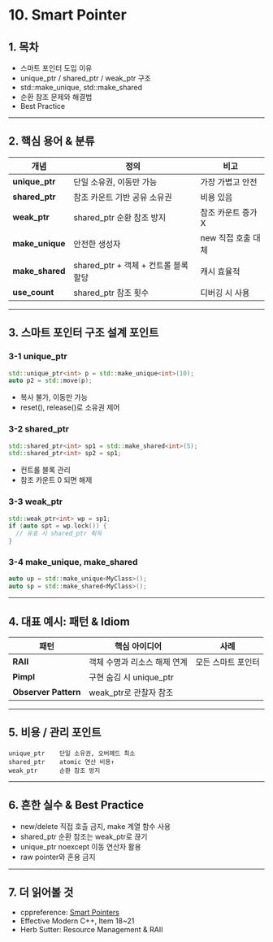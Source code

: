 # 10. Smart Pointer

## 1. 목차
- 스마트 포인터 도입 이유
- unique_ptr / shared_ptr / weak_ptr 구조
- std::make_unique, std::make_shared
- 순환 참조 문제와 해결법
- Best Practice

---

## 2. 핵심 용어 & 분류
| 개념 | 정의 | 비고 |
|------|------|------|
| **unique_ptr** | 단일 소유권, 이동만 가능 | 가장 가볍고 안전 |
| **shared_ptr** | 참조 카운트 기반 공유 소유권 | 비용 있음 |
| **weak_ptr** | shared_ptr 순환 참조 방지 | 참조 카운트 증가 X |
| **make_unique** | 안전한 생성자 | new 직접 호출 대체 |
| **make_shared** | shared_ptr + 객체 + 컨트롤 블록 할당 | 캐시 효율적 |
| **use_count** | shared_ptr 참조 횟수 | 디버깅 시 사용 |

---

## 3. 스마트 포인터 구조 설계 포인트

### 3-1 unique_ptr
```cpp
std::unique_ptr<int> p = std::make_unique<int>(10);
auto p2 = std::move(p);
```
- 복사 불가, 이동만 가능
- reset(), release()로 소유권 제어

### 3-2 shared_ptr
```cpp
std::shared_ptr<int> sp1 = std::make_shared<int>(5);
std::shared_ptr<int> sp2 = sp1;
```
- 컨트롤 블록 관리
- 참조 카운트 0 되면 해제

### 3-3 weak_ptr
```cpp
std::weak_ptr<int> wp = sp1;
if (auto spt = wp.lock()) {
  // 유효 시 shared_ptr 획득
}
```

### 3-4 make_unique, make_shared
```cpp
auto up = std::make_unique<MyClass>();
auto sp = std::make_shared<MyClass>();
```

---

## 4. 대표 예시: 패턴 & Idiom
| 패턴 | 핵심 아이디어 | 사례 |
|------|----------------|------|
| **RAII** | 객체 수명과 리소스 해제 연계 | 모든 스마트 포인터 |
| **Pimpl** | 구현 숨김 시 unique_ptr | |
| **Observer Pattern** | weak_ptr로 관찰자 참조 | |

---

## 5. 비용 / 관리 포인트
```text
unique_ptr    단일 소유권, 오버헤드 최소
shared_ptr    atomic 연산 비용↑
weak_ptr      순환 참조 방지
```

---

## 6. 흔한 실수 & Best Practice
- new/delete 직접 호출 금지, make 계열 함수 사용
- shared_ptr 순환 참조는 weak_ptr로 끊기
- unique_ptr noexcept 이동 연산자 활용
- raw pointer와 혼용 금지

---

## 7. 더 읽어볼 것
- cppreference: [Smart Pointers](https://en.cppreference.com/w/cpp/memory)
- Effective Modern C++, Item 18~21
- Herb Sutter: Resource Management & RAII
